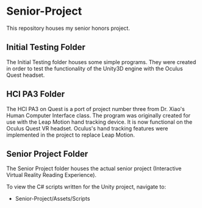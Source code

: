 # Senior-Project

This repository houses my senior honors project.

## Initial Testing Folder
The Initial Testing folder houses some simple programs. They were created in order to test the functionality of the Unity3D engine with the Oculus Quest headset.

## HCI PA3 Folder
The HCI PA3 on Quest is a port of project number three from Dr. Xiao's Human Computer Interface class. The program was originally created for use with the Leap Motion
hand tracking device. It is now functional on the Oculus Quest VR headset. Oculus's hand tracking features were implemented in the project to replace Leap Motion.

## Senior Project Folder
The Senior Project folder houses the actual senior project (Interactive Virtual Reality Reading Experience). 

To view the C# scripts written for the Unity project, navigate to: 
* Senior-Project/Assets/Scripts
